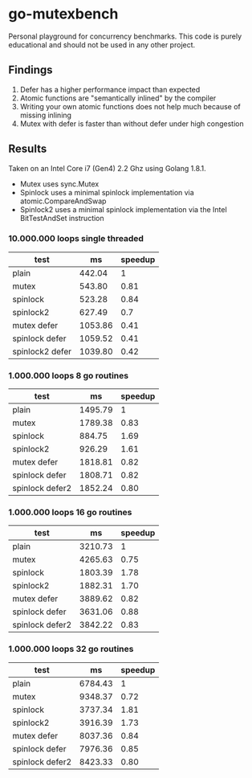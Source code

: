 # go-mutexbench

Personal playground for concurrency benchmarks.
This code is purely educational and should not be used in any other project.

## Findings

1. Defer has a higher performance impact than expected
1. Atomic functions are "semantically inlined" by the compiler
1. Writing your own atomic functions does not help much because of missing inlining
1. Mutex with defer is faster than without defer under high congestion

## Results

Taken on an Intel Core i7 (Gen4) 2.2 Ghz using Golang 1.8.1.

- Mutex uses sync.Mutex
- Spinlock uses a minimal spinlock implementation via atomic.CompareAndSwap
- Spinlock2 uses a minimal spinlock implementation via the Intel BitTestAndSet instruction

### 10.000.000 loops single threaded

|test|ms|speedup|
|----|--|-------|
|plain           |442.04|1|
|mutex           |543.80|0.81|
|spinlock        |523.28|0.84|
|spinlock2       |627.49|0.7|
|mutex defer     |1053.86|0.41|
|spinlock defer  |1059.52|0.41|
|spinlock2 defer |1039.80|0.42|

### 1.000.000 loops 8 go routines

|test|ms|speedup|
|----|--|-------|
|plain           |1495.79|1|
|mutex           |1789.38|0.83|
|spinlock        |884.75|1.69|
|spinlock2       |926.29|1.61|
|mutex defer     |1818.81|0.82|
|spinlock defer  |1808.71|0.82|
|spinlock defer2 |1852.24|0.80|

### 1.000.000 loops 16 go routines

|test|ms|speedup|
|----|--|-------|
|plain           |3210.73|1|
|mutex           |4265.63|0.75|
|spinlock        |1803.39|1.78|
|spinlock2       |1882.31|1.70|
|mutex defer     |3889.62|0.82|
|spinlock defer  |3631.06|0.88|
|spinlock defer2 |3842.22|0.83|

### 1.000.000 loops 32 go routines

|test|ms|speedup|
|----|--|-------|
|plain           |6784.43|1|
|mutex           |9348.37|0.72|
|spinlock        |3737.34|1.81|
|spinlock2       |3916.39|1.73|
|mutex defer     |8037.36|0.84|
|spinlock defer  |7976.36|0.85|
|spinlock defer2 |8423.33|0.80|
